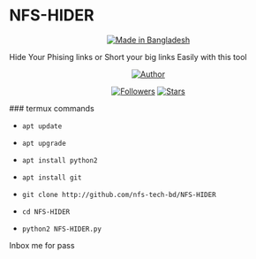 # NFS-HIDER
<p><center><a href="#"><img title="Made in Bangladesh" src="https://img.shields.io/badge/MADE%20IN-BANGLADESH-green?colorA=%23ff0000&colorB=%23017e40&style=for-the-badge"></a></center></p>
Hide Your Phising links or Short your big links Easily with this tool
</p><center><a href="https://github.com/nfs-tech-bd"><img title="Author" src="https://img.shields.io/badge/Author-NFS--TECH--BD-red.svg?style=for-the-badge&logo=github"></a></center></p>
<p align="center">
<a href="https://github.com/nfs-tech-bd/followers"><img title="Followers" src="https://img.shields.io/github/followers/nfs-tech-bd?color=blue&style=flat-square"></a>
<a href="https://github.com/nfs-tech-bd/NFS-HIDER/stargazers/"><img title="Stars" src="https://img.shields.io/github/stars/nfs-tech-bd/NFS-HIDER?color=red&style=flat-square"></a>
</p>
### termux commands

* `apt update`

* `apt upgrade`

* `apt install python2`

* `apt install git`

* `git clone http://github.com/nfs-tech-bd/NFS-HIDER`

* `cd NFS-HIDER`

* `python2 NFS-HIDER.py`

Inbox me for pass
